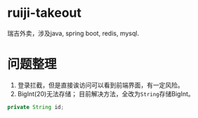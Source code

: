 # ruiji-takeout

瑞吉外卖，涉及java, spring boot, redis, mysql.


# 问题整理
1. 登录拦截，但是直接诶访问可以看到前端界面，有一定风险。
2. BigInt(20)无法存储；
目前解决方法，全改为`String`存储BigInt。
```java
private String id;
```
